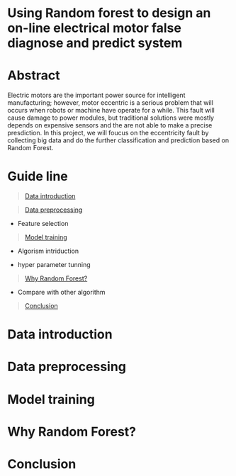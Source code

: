 # Using Random forest to design an on-line electrical motor false diagnose and predict system
# Abstract
Electric motors are the important power source for intelligent manufacturing; however, motor eccentric is a serious problem that will occurs when robots or machine have operate for a while. This fault will cause damage to power modules, but traditional solutions were mostly depends on expensive sensors and the are not able to make a precise presdiction. In this project, we will foucus on the eccentricity fault by collecting big data and do the further classification and prediction based on Random Forest.
# Guide line
> [Data introduction](#data-introduction) 

> [Data preprocessing](#data-preprocessing)

  - Feature selection

> [Model training](#model-training) 

  - Algorism intriduction
  
  - hyper parameter tunning

> [Why Random Forest?](#why-random-forest)

  - Compare with other algorithm

> [Conclusion](#conclusion)

# Data introduction
# Data preprocessing
# Model training
# Why Random Forest?
# Conclusion
